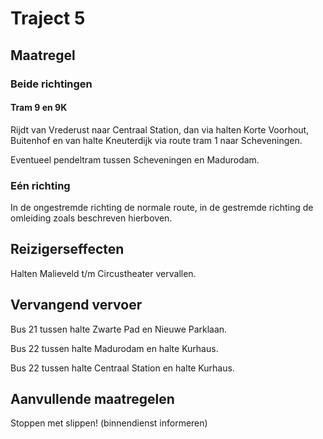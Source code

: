 # Traject 5
## Maatregel
### Beide richtingen

#### Tram 9 en 9K
Rijdt van Vrederust naar Centraal Station, dan via halten Korte Voorhout, Buitenhof en van halte Kneuterdijk via route tram 1 naar Scheveningen.

Eventueel pendeltram tussen Scheveningen en Madurodam.

### Eén richting
In de ongestremde richting de normale route, in de gestremde richting de omleiding zoals beschreven hierboven.

## Reizigerseffecten
Halten Malieveld t/m Circustheater vervallen.

## Vervangend vervoer
Bus 21 tussen halte Zwarte Pad en Nieuwe Parklaan.

Bus 22 tussen halte Madurodam en halte Kurhaus.

Bus 22 tussen halte Centraal Station en halte Kurhaus.

## Aanvullende maatregelen

Stoppen met  slippen! (binnendienst informeren)
